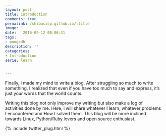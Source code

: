 ```yaml
---
layout: post
title: Introduction
comments: true
permalink: /shibasisp.github.io/:title
image: ''
date:   2016-09-12 00:06:31
tags:
- mongodb
description: ''
categories:
- Introduction
serie: learn


---
```


   Finally, I made my mind to write a blog. After struggling so much to write something, I realized that even if you have too much to say and express, it’s just your words that the world counts.

   Writing this blog not only improve my writing but also make a log of activities done by me. Here, I will share whatever I learn, whatever problems I encountered and How I solved them. This blog will be more inclined towards Linux, Python/Ruby lovers and open source enthusiast. 



{% include twitter_plug.html %}
